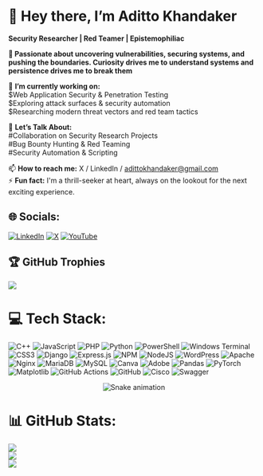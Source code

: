# 👋 Hey there, I’m Aditto Khandaker
**Security Researcher | Red Teamer | Epistemophiliac**

**🚀 Passionate about uncovering vulnerabilities, securing systems, and pushing the boundaries.
Curiosity drives me to understand systems and persistence drives me to break them**

🔭 **I’m currently working on:**  
$Web Application Security & Penetration Testing   
$Exploring attack surfaces & security automation  
$Researching modern threat vectors and red team tactics

💬 **Let’s Talk About:**  
#Collaboration on Security Research Projects  
#Bug Bounty Hunting & Red Teaming  
#Security Automation & Scripting  

📫 **How to reach me:** X / LinkedIn / adittokhandaker@gmail.com  
⚡ **Fun fact:** I'm a thrill-seeker at heart, always on the lookout for the next exciting experience. 

## 🌐 Socials:
[![LinkedIn](https://img.shields.io/badge/LinkedIn-%230077B5.svg?logo=linkedin&logoColor=white)](https://linkedin.com/in/adittokhandaker) [![X](https://img.shields.io/badge/X-black.svg?logo=X&logoColor=white)](https://x.com/Aditt0x1) [![YouTube](https://img.shields.io/badge/YouTube-%23FF0000.svg?logo=YouTube&logoColor=white)](https://youtube.com/@adittokhandaker) 


## 🏆 GitHub Trophies
![](https://github-profile-trophy.vercel.app/?username=Aditt0x1&theme=radical&no-frame=false&no-bg=true&margin-w=4)

# 💻 Tech Stack:
![C++](https://img.shields.io/badge/c++-%2300599C.svg?style=for-the-badge&logo=c%2B%2B&logoColor=white) ![JavaScript](https://img.shields.io/badge/javascript-%23323330.svg?style=for-the-badge&logo=javascript&logoColor=%23F7DF1E) ![PHP](https://img.shields.io/badge/php-%23777BB4.svg?style=for-the-badge&logo=php&logoColor=white) ![Python](https://img.shields.io/badge/python-3670A0?style=for-the-badge&logo=python&logoColor=ffdd54) ![PowerShell](https://img.shields.io/badge/PowerShell-%235391FE.svg?style=for-the-badge&logo=powershell&logoColor=white) ![Windows Terminal](https://img.shields.io/badge/Windows%20Terminal-%234D4D4D.svg?style=for-the-badge&logo=windows-terminal&logoColor=white) ![CSS3](https://img.shields.io/badge/css3-%231572B6.svg?style=for-the-badge&logo=css3&logoColor=white) ![Django](https://img.shields.io/badge/django-%23092E20.svg?style=for-the-badge&logo=django&logoColor=white) ![Express.js](https://img.shields.io/badge/express.js-%23404d59.svg?style=for-the-badge&logo=express&logoColor=%2361DAFB) ![NPM](https://img.shields.io/badge/NPM-%23CB3837.svg?style=for-the-badge&logo=npm&logoColor=white) ![NodeJS](https://img.shields.io/badge/node.js-6DA55F?style=for-the-badge&logo=node.js&logoColor=white) ![WordPress](https://img.shields.io/badge/WordPress-%23117AC9.svg?style=for-the-badge&logo=WordPress&logoColor=white) ![Apache](https://img.shields.io/badge/apache-%23D42029.svg?style=for-the-badge&logo=apache&logoColor=white) ![Nginx](https://img.shields.io/badge/nginx-%23009639.svg?style=for-the-badge&logo=nginx&logoColor=white) ![MariaDB](https://img.shields.io/badge/MariaDB-003545?style=for-the-badge&logo=mariadb&logoColor=white) ![MySQL](https://img.shields.io/badge/mysql-4479A1.svg?style=for-the-badge&logo=mysql&logoColor=white) ![Canva](https://img.shields.io/badge/Canva-%2300C4CC.svg?style=for-the-badge&logo=Canva&logoColor=white) ![Adobe](https://img.shields.io/badge/adobe-%23FF0000.svg?style=for-the-badge&logo=adobe&logoColor=white) ![Pandas](https://img.shields.io/badge/pandas-%23150458.svg?style=for-the-badge&logo=pandas&logoColor=white) ![PyTorch](https://img.shields.io/badge/PyTorch-%23EE4C2C.svg?style=for-the-badge&logo=PyTorch&logoColor=white) ![Matplotlib](https://img.shields.io/badge/Matplotlib-%23ffffff.svg?style=for-the-badge&logo=Matplotlib&logoColor=black) ![GitHub Actions](https://img.shields.io/badge/github%20actions-%232671E5.svg?style=for-the-badge&logo=githubactions&logoColor=white) ![GitHub](https://img.shields.io/badge/github-%23121011.svg?style=for-the-badge&logo=github&logoColor=white) ![Cisco](https://img.shields.io/badge/cisco-%23049fd9.svg?style=for-the-badge&logo=cisco&logoColor=black) ![Swagger](https://img.shields.io/badge/-Swagger-%23Clojure?style=for-the-badge&logo=swagger&logoColor=white)
<!-- Snake Game Repo View -->

<div align="center">
  <img src="https://profile-readme-generator.com/assets/snake.svg" alt="Snake animation" />
</div>

# 📊 GitHub Stats:
![](https://github-readme-stats.vercel.app/api?username=Aditt0X1&theme=midnight-purple&hide_border=false&include_all_commits=true&count_private=false)<br/>
![](https://nirzak-streak-stats.vercel.app/?user=Aditt0X1&theme=midnight-purple&hide_border=false)<br/>
![](https://github-readme-stats.vercel.app/api/top-langs/?username=Aditt0X1&theme=midnight-purple&hide_border=false&include_all_commits=true&count_private=false&layout=compact)

<!--
### 🔝 Top Contributed Repo
![](https://github-contributor-stats.vercel.app/api?username=Aditt0X1&limit=5&theme=midnight-purple&combine_all_yearly_contributions=true)
not working gg!
---
[![](https://visitcount.itsvg.in/api?id=Aditt0X1&icon=0&color=0)](https://visitcount.itsvg.in)

-->
<!-- Proudly created with GPRM ( https://gprm.itsvg.in ) -->
